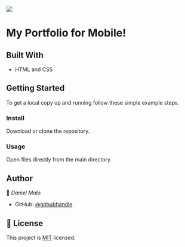 ![](https://img.shields.io/badge/Microverse-blueviolet)

# My Portfolio for Mobile! 


## Built With

- HTML and CSS

## Getting Started

To get a local copy up and running follow these simple example steps.


### Install
Download or clone the repository.

### Usage
Open files directly from the main directory.


## Author

👤 *Daniel Malo*

- GitHub: [@githubhandle](https://github.com/Danie12345)


## 📝 License

This project is [MIT](./MIT.md) licensed.